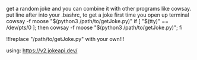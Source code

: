 get a random joke and you can combine it with other programs like cowsay.  
put line after into your .bashrc, to get a joke first time you open up terminal  
cowsay -f moose "$(python3 /path/to/getJoke.py)"
if [ "$(tty)" == /dev/pts/0 ]; then cowsay -f moose "$(python3 /path/to/getJoke.py)"; fi   
  
!!!replace "/path/to/getJoke.py" with your own!!!  
  
  
using: https://v2.jokeapi.dev/
